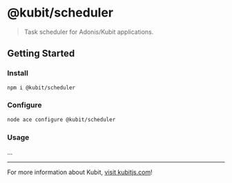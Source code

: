 # @kubit/scheduler

> Task scheduler for Adonis/Kubit applications.

## Getting Started

### Install

```sh
npm i @kubit/scheduler
```

### Configure

```sh
node ace configure @kubit/scheduler
```

### Usage

...

<hr />

For more information about Kubit, [visit kubitjs.com](https://kubitjs.com)!
